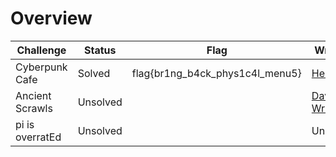 # Overview

| Challenge  | Status | Flag | Writeup
| ------------- | ------------- |---------| -----|
| Cyberpunk Cafe| Solved  | flag{br1ng_b4ck_phys1c4l_menu5}   | [Here](https://github.com/limxuankai/CTF/blob/main/TencableCTF2023/Stego/Cyberpunk_Cafe.md)    |
| Ancient Scrawls  | Unsolved  |    | [David Writeup]( https://github.com/D13David/ctf-writeups/blob/main/tenablectf23/stego/ancient_scrawls/README.md)  |
| pi is overratEd | Unsolved |      |  Unsolved   |
